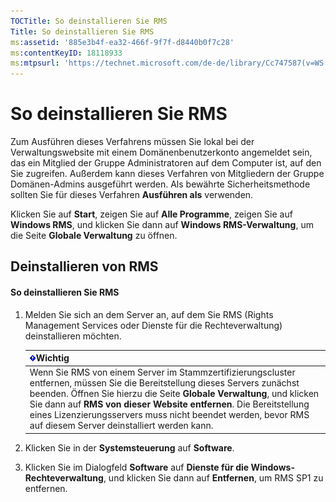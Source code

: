 ```yaml
---
TOCTitle: So deinstallieren Sie RMS
Title: So deinstallieren Sie RMS
ms:assetid: '885e3b4f-ea32-466f-9f7f-d8440b0f7c28'
ms:contentKeyID: 18118933
ms:mtpsurl: 'https://technet.microsoft.com/de-de/library/Cc747587(v=WS.10)'
---
```


So deinstallieren Sie RMS
=========================

Zum Ausführen dieses Verfahrens müssen Sie lokal bei der Verwaltungswebsite mit einem Domänenbenutzerkonto angemeldet sein, das ein Mitglied der Gruppe Administratoren auf dem Computer ist, auf den Sie zugreifen. Außerdem kann dieses Verfahren von Mitgliedern der Gruppe Domänen-Admins ausgeführt werden. Als bewährte Sicherheitsmethode sollten Sie für dieses Verfahren **Ausführen als** verwenden.

Klicken Sie auf **Start**, zeigen Sie auf **Alle Programme**, zeigen Sie auf **Windows RMS**, und klicken Sie dann auf **Windows RMS-Verwaltung**, um die Seite **Globale Verwaltung** zu öffnen.

Deinstallieren von RMS
----------------------

#### So deinstallieren Sie RMS

1.  Melden Sie sich an dem Server an, auf dem Sie RMS (Rights Management Services oder Dienste für die Rechteverwaltung) deinstallieren möchten.

    | ![](images/Cc747587.Important(WS.10).gif)Wichtig                                                                                                                                                                                                                                                                                                             |
    |-------------------------------------------------------------------------------------------------------------------------------------------------------------------------------------------------------------------------------------------------------------------------------------------------------------------------------------------------------------------------------------------|
    | Wenn Sie RMS von einem Server im Stammzertifizierungscluster entfernen, müssen Sie die Bereitstellung dieses Servers zunächst beenden. Öffnen Sie hierzu die Seite **Globale Verwaltung**, und klicken Sie dann auf **RMS von dieser Website entfernen**. Die Bereitstellung eines Lizenzierungsservers muss nicht beendet werden, bevor RMS auf diesem Server deinstalliert werden kann. |

2.  Klicken Sie in der **Systemsteuerung** auf **Software**.

3.  Klicken Sie im Dialogfeld **Software** auf **Dienste für die Windows-Rechteverwaltung**, und klicken Sie dann auf **Entfernen**, um RMS SP1 zu entfernen.
